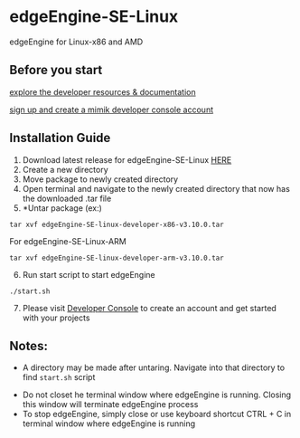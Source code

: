 # edgeEngine-SE-Linux

edgeEngine for Linux-x86 and AMD 

## Before you start  



 [explore the developer resources & documentation](https://developer.mimik.com)
 
 [sign up and create a mimik developer console account](https://developer.mimik.com/console/create_account)


## Installation Guide
1. Download latest release for edgeEngine-SE-Linux  [HERE](https://github.com/edgeEngine/edgeEngine-SE-Linux/releases)
2. Create a new directory
3. Move package to newly created directory 
4. Open terminal and navigate to the newly created directory that now has the downloaded .tar file
5. *Untar package (ex:)

```
tar xvf edgeEngine-SE-linux-developer-x86-v3.10.0.tar
```

For edgeEngine-SE-Linux-ARM
```
tar xvf edgeEngine-SE-linux-developer-arm-v3.10.0.tar
```


6. Run start script to start edgeEngine
```
./start.sh
```
7. Please visit [Developer Console](https://developer.mimik.com/console/create_account) to create an account and get started with your projects


## Notes:
* A directory may be made after untaring. Navigate into that directory to find `start.sh` script 
- Do not closet he terminal window where edgeEngine is running. Closing this window will terminate edgeEngine process
- To stop edgeEngine, simply close or use keyboard shortcut CTRL + C in terminal window where edgeEngine is running



